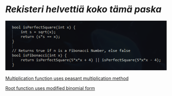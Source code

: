 # _Rekisteri helvettiä koko tämä paska_

![alt_text](https://raw.githubusercontent.com/Jan-Aarela/Fibonacci-y86/refs/heads/main/pics/notepad%2B%2B_i7ojgZCQnY.png)


[Multiplication function uses peasant multiplication method](https://raw.githubusercontent.com/Jan-Aarela/Fibonacci-y86/refs/heads/main/pics/multiplication.jpg)

[Root function uses modified binomial form](https://raw.githubusercontent.com/Jan-Aarela/Fibonacci-y86/refs/heads/main/pics/squarred.jpg)
